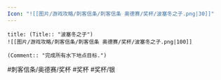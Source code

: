 ```yaml
---
Icon: "![[图片/游戏攻略/刺客信条/刺客信条 奥德赛/奖杯/波塞冬之子.png|30]]"
---
```

```ad-common-silver-trophy
title: (Title:: "波塞冬之子")
![[图片/游戏攻略/刺客信条/刺客信条 奥德赛/奖杯/波塞冬之子.png|100]]

(Comment:: "完成所有水下地点目标.")
```

#刺客信条/奥德赛/奖杯 #奖杯 #奖杯/银
